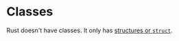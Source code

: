 # Classes

Rust doesn't have classes. It only has [structures or `struct`][structs].

  [structs]: structs.md
